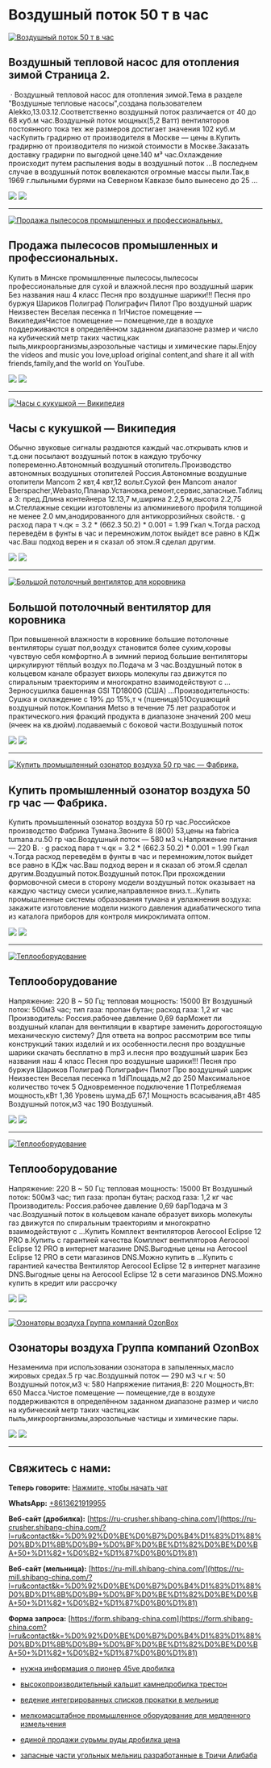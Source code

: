 # Воздушный поток 50 т в час

<a href="https://swt.shibang-china.com/?l=ru&img&k=%D0%92%D0%BE%D0%B7%D0%B4%D1%83%D1%88%D0%BD%D1%8B%D0%B9+%D0%BF%D0%BE%D1%82%D0%BE%D0%BA+50+%D1%82+%D0%B2+%D1%87%D0%B0%D1%81" target="_blank">![Воздушный поток 50 т в час](http://static.shibang-china.com/all-800x300/1419.jpg)</a>

## Воздушный тепловой насос для отопления зимой Страница 2.
&nbsp;&#0183;&#32;Воздушный тепловой насос для отопления зимой.Тема в разделе &quot;Воздушные тепловые насосы&quot;,создана пользователем Alekko,13.03.12.Соответственно воздушный поток различается от 40 до 68 куб.м час.Воздушный поток мощных(5,2 Ватт) вентиляторов постоянного тока тех же размеров достигает значения 102 куб.м часКупить градирню от производителя в Москве — цены в.Купить градирню от производителя по низкой стоимости в Москве.Заказать доставку градирни по выгодной цене.140 м&#179; час.Охлаждение происходит путем распыления воды в воздушный поток …В последнем случае в воздушный поток вовлекаются огромные массы пыли.Так,в 1969 г.пыльными бурями на Северном Кавказе было вынесено до 25 …


<a href="https://whatsapp.shibangsoft.com/WhatsApp.php" target="_blank" title="WhatsApp">![](http://static.shibang-china.com/icon/whatsapp.png)</a> <a href="https://swt.shibang-china.com/?l=ru&icon&k=%D0%92%D0%BE%D0%B7%D0%B4%D1%83%D1%88%D0%BD%D1%8B%D0%B9+%D0%BF%D0%BE%D1%82%D0%BE%D0%BA+50+%D1%82+%D0%B2+%D1%87%D0%B0%D1%81" target="_blank">![](http://static.shibang-china.com/icon/chat-ru.png)</a>

---

<a href="https://swt.shibang-china.com/?l=ru&img&k=%D0%92%D0%BE%D0%B7%D0%B4%D1%83%D1%88%D0%BD%D1%8B%D0%B9+%D0%BF%D0%BE%D1%82%D0%BE%D0%BA+50+%D1%82+%D0%B2+%D1%87%D0%B0%D1%81" target="_blank">![Продажа пылесосов промышленных и профессиональных.](http://static.shibang-china.com/all-800x300/1420.jpg)</a>

## Продажа пылесосов промышленных и профессиональных.
Купить в Минске промышленные пылесосы,пылесосы профессиональные для сухой и влажной.песня про воздушный шарик Без названия наш 4 класс Песня про воздушные шарики!!! Песня про буржуя Шариков Полиграф Полиграфич Пилот Про воздушный шарик Неизвестен Веселая песенка п 1rlЧистое помещение — ВикипедияЧистое помещение — помещение,где в воздухе поддерживаются в определённом заданном диапазоне размер и число на кубический метр таких частиц,как пыль,микроорганизмы,аэрозольные частицы и химические пары.Enjoy the videos and music you love,upload original content,and share it all with friends,family,and the world on YouTube.


<a href="https://whatsapp.shibangsoft.com/WhatsApp.php" target="_blank" title="WhatsApp">![](http://static.shibang-china.com/icon/whatsapp.png)</a> <a href="https://swt.shibang-china.com/?l=ru&icon&k=%D0%92%D0%BE%D0%B7%D0%B4%D1%83%D1%88%D0%BD%D1%8B%D0%B9+%D0%BF%D0%BE%D1%82%D0%BE%D0%BA+50+%D1%82+%D0%B2+%D1%87%D0%B0%D1%81" target="_blank">![](http://static.shibang-china.com/icon/chat-ru.png)</a>

---

<a href="https://swt.shibang-china.com/?l=ru&img&k=%D0%92%D0%BE%D0%B7%D0%B4%D1%83%D1%88%D0%BD%D1%8B%D0%B9+%D0%BF%D0%BE%D1%82%D0%BE%D0%BA+50+%D1%82+%D0%B2+%D1%87%D0%B0%D1%81" target="_blank">![Часы с кукушкой — Википедия](http://static.shibang-china.com/all-800x300/395.jpg)</a>

## Часы с кукушкой — Википедия
Обычно звуковые сигналы раздаются каждый час.открывать клюв и т.д.они посылают воздушный поток в каждую трубочку попеременно.Автономный воздушный отопитель.Производство автономных воздушных отопителей Россия.Автономные воздушные отопители Mancom 2 квт,4 квт,12 вольт.Сухой фен Mancom аналог Eberspacher,Webasto,Планар.Установка,ремонт,сервис,запасные.Таблица 3: пред.Длина контейнера 12.13,7 м,ширина 2.2,5 м,высота 2.2,75 м.Стеллажные секции изготовлены из алюминиевого профиля толщиной не менее 2.0 мм,анодированного для антикоррозийных свойств.&nbsp;&#0183;&#32;g расход пара т ч.qк = 3.2 * (662.3 50.2) * 0.001 = 1.99 Гкал ч.Тогда расход переведём в фунты в час и перемножим,поток выйдет все равно в КДж час.Ваш подход верен и я сказал об этом.Я сделал другим.


<a href="https://whatsapp.shibangsoft.com/WhatsApp.php" target="_blank" title="WhatsApp">![](http://static.shibang-china.com/icon/whatsapp.png)</a> <a href="https://swt.shibang-china.com/?l=ru&icon&k=%D0%92%D0%BE%D0%B7%D0%B4%D1%83%D1%88%D0%BD%D1%8B%D0%B9+%D0%BF%D0%BE%D1%82%D0%BE%D0%BA+50+%D1%82+%D0%B2+%D1%87%D0%B0%D1%81" target="_blank">![](http://static.shibang-china.com/icon/chat-ru.png)</a>

---

<a href="https://swt.shibang-china.com/?l=ru&img&k=%D0%92%D0%BE%D0%B7%D0%B4%D1%83%D1%88%D0%BD%D1%8B%D0%B9+%D0%BF%D0%BE%D1%82%D0%BE%D0%BA+50+%D1%82+%D0%B2+%D1%87%D0%B0%D1%81" target="_blank">![Большой потолочный вентилятор для коровника](http://static.shibang-china.com/all-800x300/968.jpg)</a>

## Большой потолочный вентилятор для коровника
При повышенной влажности в коровнике большие потолочные вентиляторы сушат пол,воздух становится более сухим,коровы чувствую себя комфортно.А в зимний период большие вентиляторы циркулируют тёплый воздух по.Подача м 3 час.Воздушный поток в кольцевом канале образует вихорь молекулы газ движутся по спиральным траекториям и многократно взаимодействуют с …Зерносушилка башенная GSI TD1800G (США) …Производительность: Сушка и охлаждение с 19% до 15%,т ч (пшеница)51Осушающий воздушный поток.Компания Metso в течение 75 лет разработок и практического.ния фракций продукта в диапазоне значений 200 меш (ячеек на кв.дюйм).подаваемый с боковой части.Воздушный поток


<a href="https://whatsapp.shibangsoft.com/WhatsApp.php" target="_blank" title="WhatsApp">![](http://static.shibang-china.com/icon/whatsapp.png)</a> <a href="https://swt.shibang-china.com/?l=ru&icon&k=%D0%92%D0%BE%D0%B7%D0%B4%D1%83%D1%88%D0%BD%D1%8B%D0%B9+%D0%BF%D0%BE%D1%82%D0%BE%D0%BA+50+%D1%82+%D0%B2+%D1%87%D0%B0%D1%81" target="_blank">![](http://static.shibang-china.com/icon/chat-ru.png)</a>

---

<a href="https://swt.shibang-china.com/?l=ru&img&k=%D0%92%D0%BE%D0%B7%D0%B4%D1%83%D1%88%D0%BD%D1%8B%D0%B9+%D0%BF%D0%BE%D1%82%D0%BE%D0%BA+50+%D1%82+%D0%B2+%D1%87%D0%B0%D1%81" target="_blank">![Купить промышленный озонатор воздуха 50 гр час — Фабрика.](http://static.shibang-china.com/all-800x300/475.jpg)</a>

## Купить промышленный озонатор воздуха 50 гр час — Фабрика.
Купить промышленный озонатор воздуха 50 гр час.Российское производство Фабрика Тумана.Звоните 8 (800) 53,цены на fabrica tumana.ru.50 гр час.Воздушный поток — 580 м3 ч.Напряжение питания — 220 В.&nbsp;&#0183;&#32;g расход пара т ч.qк = 3.2 * (662.3 50.2) * 0.001 = 1.99 Гкал ч.Тогда расход переведём в фунты в час и перемножим,поток выйдет все равно в КДж час.Ваш подход верен и я сказал об этом.Я сделал другим.Воздушный поток.Воздушный поток.При прохождении формовочной смеси в сторону модели воздушный поток оказывает на каждую частицу смеси усилие,направленное вниз.т…Купить промышленные системы образования тумана и увлажнения воздуха: закажите изготовление модели низкого давления адиабатического типа из каталога приборов для контроля микроклимата оптом.


<a href="https://whatsapp.shibangsoft.com/WhatsApp.php" target="_blank" title="WhatsApp">![](http://static.shibang-china.com/icon/whatsapp.png)</a> <a href="https://swt.shibang-china.com/?l=ru&icon&k=%D0%92%D0%BE%D0%B7%D0%B4%D1%83%D1%88%D0%BD%D1%8B%D0%B9+%D0%BF%D0%BE%D1%82%D0%BE%D0%BA+50+%D1%82+%D0%B2+%D1%87%D0%B0%D1%81" target="_blank">![](http://static.shibang-china.com/icon/chat-ru.png)</a>

---

<a href="https://swt.shibang-china.com/?l=ru&img&k=%D0%92%D0%BE%D0%B7%D0%B4%D1%83%D1%88%D0%BD%D1%8B%D0%B9+%D0%BF%D0%BE%D1%82%D0%BE%D0%BA+50+%D1%82+%D0%B2+%D1%87%D0%B0%D1%81" target="_blank">![Теплооборудование](http://static.shibang-china.com/all-800x300/72.jpg)</a>

## Теплооборудование
Напряжение: 220 В ~ 50 Гц; тепловая мощность: 15000 Вт Воздушный поток: 500м3 час; тип газа: пропан бутан; расход газа: 1,2 кг час Производитель: Россия.рабочее давление 0,69 барМожет ли воздушный клапан для вентиляции в квартире заменить дорогостоящую механическую систему? Для ответа на вопрос рассмотрим все типы конструкций таких изделий и их особенности.песня про воздушные шарики скачать бесплатно в mp3 и.песня про воздушный шарик Без названия наш 4 класс Песня про воздушные шарики!!! Песня про буржуя Шариков Полиграф Полиграфич Пилот Про воздушный шарик Неизвестен Веселая песенка п 1diПлощадь,м2 до 250 Максимальное количество точек 5 Одновременное подключение 1 Потребляемая мощность,кВт 1,36 Уровень шума,дБ 67,1 Мощность всасывания,аВт 485 Воздушный поток,м3 час 190 Воздушный.


<a href="https://whatsapp.shibangsoft.com/WhatsApp.php" target="_blank" title="WhatsApp">![](http://static.shibang-china.com/icon/whatsapp.png)</a> <a href="https://swt.shibang-china.com/?l=ru&icon&k=%D0%92%D0%BE%D0%B7%D0%B4%D1%83%D1%88%D0%BD%D1%8B%D0%B9+%D0%BF%D0%BE%D1%82%D0%BE%D0%BA+50+%D1%82+%D0%B2+%D1%87%D0%B0%D1%81" target="_blank">![](http://static.shibang-china.com/icon/chat-ru.png)</a>

---

<a href="https://swt.shibang-china.com/?l=ru&img&k=%D0%92%D0%BE%D0%B7%D0%B4%D1%83%D1%88%D0%BD%D1%8B%D0%B9+%D0%BF%D0%BE%D1%82%D0%BE%D0%BA+50+%D1%82+%D0%B2+%D1%87%D0%B0%D1%81" target="_blank">![Теплооборудование](http://static.shibang-china.com/all-800x300/731.jpg)</a>

## Теплооборудование
Напряжение: 220 В ~ 50 Гц; тепловая мощность: 15000 Вт Воздушный поток: 500м3 час; тип газа: пропан бутан; расход газа: 1,2 кг час Производитель: Россия.рабочее давление 0,69 барПодача м 3 час.Воздушный поток в кольцевом канале образует вихорь молекулы газ движутся по спиральным траекториям и многократно взаимодействуют с …Купить Комплект вентиляторов Aerocool Eclipse 12 PRO в.Купить с гарантией качества Комплект вентиляторов Aerocool Eclipse 12 PRO в интернет магазине DNS.Выгодные цены на Aerocool Eclipse 12 PRO в сети магазинов DNS.Можно купить в …Купить с гарантией качества Вентилятор Aerocool Eclipse 12 в интернет магазине DNS.Выгодные цены на Aerocool Eclipse 12 в сети магазинов DNS.Можно купить в кредит или рассрочку


<a href="https://whatsapp.shibangsoft.com/WhatsApp.php" target="_blank" title="WhatsApp">![](http://static.shibang-china.com/icon/whatsapp.png)</a> <a href="https://swt.shibang-china.com/?l=ru&icon&k=%D0%92%D0%BE%D0%B7%D0%B4%D1%83%D1%88%D0%BD%D1%8B%D0%B9+%D0%BF%D0%BE%D1%82%D0%BE%D0%BA+50+%D1%82+%D0%B2+%D1%87%D0%B0%D1%81" target="_blank">![](http://static.shibang-china.com/icon/chat-ru.png)</a>

---

<a href="https://swt.shibang-china.com/?l=ru&img&k=%D0%92%D0%BE%D0%B7%D0%B4%D1%83%D1%88%D0%BD%D1%8B%D0%B9+%D0%BF%D0%BE%D1%82%D0%BE%D0%BA+50+%D1%82+%D0%B2+%D1%87%D0%B0%D1%81" target="_blank">![Озонаторы воздуха Группа компаний OzonBox](http://static.shibang-china.com/all-800x300/87.jpg)</a>

## Озонаторы воздуха Группа компаний OzonBox
Незаменима при использовании озонатора в запыленных,масло жировых средах.5 гр час.Воздушный поток — 290 м3 ч.г ч: 50 Воздушный поток,м3 ч: 580 Напряжение питания,В: 220 Мощность,Вт: 650 Масса.Чистое помещение — помещение,где в воздухе поддерживаются в определённом заданном диапазоне размер и число на кубический метр таких частиц,как пыль,микроорганизмы,аэрозольные частицы и химические пары.

<a href="https://whatsapp.shibangsoft.com/WhatsApp.php" target="_blank" title="WhatsApp">![](http://static.shibang-china.com/icon/whatsapp.png)</a> <a href="https://swt.shibang-china.com/?l=ru&icon&k=%D0%92%D0%BE%D0%B7%D0%B4%D1%83%D1%88%D0%BD%D1%8B%D0%B9+%D0%BF%D0%BE%D1%82%D0%BE%D0%BA+50+%D1%82+%D0%B2+%D1%87%D0%B0%D1%81" target="_blank">![](http://static.shibang-china.com/icon/chat-ru.png)</a>

---
## Свяжитесь с нами:

**Теперь говорите:** [Нажмите, чтобы начать чат](https://swt.shibang-china.com?l=ru&contact&k=%D0%92%D0%BE%D0%B7%D0%B4%D1%83%D1%88%D0%BD%D1%8B%D0%B9+%D0%BF%D0%BE%D1%82%D0%BE%D0%BA+50+%D1%82+%D0%B2+%D1%87%D0%B0%D1%81)

**WhatsApp:**  [+8613621919955](https://whatsapp.shibangsoft.com/WhatsApp.php)

**Веб-сайт (дробилка):** [https://ru-crusher.shibang-china.com/](https://ru-crusher.shibang-china.com/?l=ru&contact&k=%D0%92%D0%BE%D0%B7%D0%B4%D1%83%D1%88%D0%BD%D1%8B%D0%B9+%D0%BF%D0%BE%D1%82%D0%BE%D0%BA+50+%D1%82+%D0%B2+%D1%87%D0%B0%D1%81)

**Веб-сайт (мельница):** [https://ru-mill.shibang-china.com/](https://ru-mill.shibang-china.com/?l=ru&contact&k=%D0%92%D0%BE%D0%B7%D0%B4%D1%83%D1%88%D0%BD%D1%8B%D0%B9+%D0%BF%D0%BE%D1%82%D0%BE%D0%BA+50+%D1%82+%D0%B2+%D1%87%D0%B0%D1%81)

**Форма запроса:** [https://form.shibang-china.com](https://form.shibang-china.com?l=ru&contact&k=%D0%92%D0%BE%D0%B7%D0%B4%D1%83%D1%88%D0%BD%D1%8B%D0%B9+%D0%BF%D0%BE%D1%82%D0%BE%D0%BA+50+%D1%82+%D0%B2+%D1%87%D0%B0%D1%81)

* [нужна информация о пионер 45ve дробилка](../124/%D0%BD%D1%83%D0%B6%D0%BD%D0%B0%20%D0%B8%D0%BD%D1%84%D0%BE%D1%80%D0%BC%D0%B0%D1%86%D0%B8%D1%8F%20%D0%BE%20%D0%BF%D0%B8%D0%BE%D0%BD%D0%B5%D1%80%2045ve%20%D0%B4%D1%80%D0%BE%D0%B1%D0%B8%D0%BB%D0%BA%D0%B0.md)

* [высокопроизводительный кальцит камнедробилка трестон](../124/%D0%B2%D1%8B%D1%81%D0%BE%D0%BA%D0%BE%D0%BF%D1%80%D0%BE%D0%B8%D0%B7%D0%B2%D0%BE%D0%B4%D0%B8%D1%82%D0%B5%D0%BB%D1%8C%D0%BD%D1%8B%D0%B9%20%D0%BA%D0%B0%D0%BB%D1%8C%D1%86%D0%B8%D1%82%20%D0%BA%D0%B0%D0%BC%D0%BD%D0%B5%D0%B4%D1%80%D0%BE%D0%B1%D0%B8%D0%BB%D0%BA%D0%B0%20%D1%82%D1%80%D0%B5%D1%81%D1%82%D0%BE%D0%BD.md)

* [ведение интегрированных списков прокатки в мельнице](../125/%D0%B2%D0%B5%D0%B4%D0%B5%D0%BD%D0%B8%D0%B5%20%D0%B8%D0%BD%D1%82%D0%B5%D0%B3%D1%80%D0%B8%D1%80%D0%BE%D0%B2%D0%B0%D0%BD%D0%BD%D1%8B%D1%85%20%D1%81%D0%BF%D0%B8%D1%81%D0%BA%D0%BE%D0%B2%20%D0%BF%D1%80%D0%BE%D0%BA%D0%B0%D1%82%D0%BA%D0%B8%20%D0%B2%20%D0%BC%D0%B5%D0%BB%D1%8C%D0%BD%D0%B8%D1%86%D0%B5.md)

* [мелкомасштабное промышленное оборудование для медленного измельчения](../121/%D0%BC%D0%B5%D0%BB%D0%BA%D0%BE%D0%BC%D0%B0%D1%81%D1%88%D1%82%D0%B0%D0%B1%D0%BD%D0%BE%D0%B5%20%D0%BF%D1%80%D0%BE%D0%BC%D1%8B%D1%88%D0%BB%D0%B5%D0%BD%D0%BD%D0%BE%D0%B5%20%D0%BE%D0%B1%D0%BE%D1%80%D1%83%D0%B4%D0%BE%D0%B2%D0%B0%D0%BD%D0%B8%D0%B5%20%D0%B4%D0%BB%D1%8F%20%D0%BC%D0%B5%D0%B4%D0%BB%D0%B5%D0%BD%D0%BD%D0%BE%D0%B3%D0%BE%20%D0%B8%D0%B7%D0%BC%D0%B5%D0%BB%D1%8C%D1%87%D0%B5%D0%BD%D0%B8%D1%8F.md)

* [единой продажи сурьмы руды дробилка цена](../125/%D0%B5%D0%B4%D0%B8%D0%BD%D0%BE%D0%B9%20%D0%BF%D1%80%D0%BE%D0%B4%D0%B0%D0%B6%D0%B8%20%D1%81%D1%83%D1%80%D1%8C%D0%BC%D1%8B%20%D1%80%D1%83%D0%B4%D1%8B%20%D0%B4%D1%80%D0%BE%D0%B1%D0%B8%D0%BB%D0%BA%D0%B0%20%D1%86%D0%B5%D0%BD%D0%B0.md)

* [запасные части угольных мельниц разработанные в Тричи Алибаба](../121/%D0%B7%D0%B0%D0%BF%D0%B0%D1%81%D0%BD%D1%8B%D0%B5%20%D1%87%D0%B0%D1%81%D1%82%D0%B8%20%D1%83%D0%B3%D0%BE%D0%BB%D1%8C%D0%BD%D1%8B%D1%85%20%D0%BC%D0%B5%D0%BB%D1%8C%D0%BD%D0%B8%D1%86%20%D1%80%D0%B0%D0%B7%D1%80%D0%B0%D0%B1%D0%BE%D1%82%D0%B0%D0%BD%D0%BD%D1%8B%D0%B5%20%D0%B2%20%D0%A2%D1%80%D0%B8%D1%87%D0%B8%20%D0%90%D0%BB%D0%B8%D0%B1%D0%B0%D0%B1%D0%B0.md)